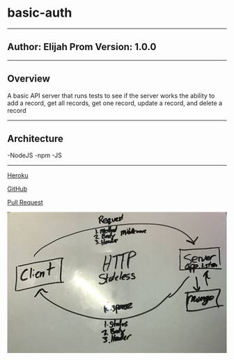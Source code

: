 # basic-auth

---

## Author: Elijah Prom Version: 1.0.0

---

## Overview

A basic API server that runs tests to see if the server works the ability to add a record, get all records, get one record, update a record, and delete a record

---

## Architecture

-NodeJS -npm -JS

---

[Heroku](https://git.heroku.com/ep-basic-auth.git)

[GitHub](https://github.com/S2Mackinley/basic-auth)

[Pull Request](https://github.com/S2Mackinley/basic-auth/pull/1)

![somedrawing](basic-auth.png)
